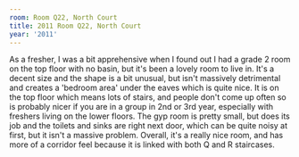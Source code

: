 ```yaml
---
room: Room Q22, North Court
title: 2011 Room Q22, North Court
year: '2011'
---
```


As a fresher, I was a bit apprehensive when I found out I had a grade 2 room on the top floor with no basin, but it's been a lovely room to live in. It's a decent size and the shape is a bit unusual, but isn't massively detrimental and creates a 'bedroom area' under the eaves which is quite nice. It is on the top floor which means lots of stairs, and people don't come up often so is probably nicer if you are in a group in 2nd or 3rd year, especially with freshers living on the lower floors. The gyp room is pretty small, but does its job and the toilets and sinks are right next door, which can be quite noisy at first, but it isn't a massive problem. Overall, it's a really nice room, and has more of a corridor feel because it is linked with both Q and R staircases.